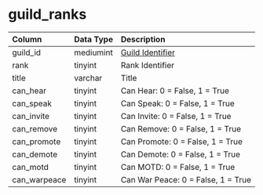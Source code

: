 # guild\_ranks

| Column | Data Type | Description |
| :--- | :--- | :--- |
| guild\_id | mediumint | [Guild Identifier](guilds.md) |
| rank | tinyint | Rank Identifier |
| title | varchar | Title |
| can\_hear | tinyint | Can Hear: 0 = False, 1 = True |
| can\_speak | tinyint | Can Speak: 0 = False, 1 = True |
| can\_invite | tinyint | Can Invite: 0 = False, 1 = True |
| can\_remove | tinyint | Can Remove: 0 = False, 1 = True |
| can\_promote | tinyint | Can Promote: 0 = False, 1 = True |
| can\_demote | tinyint | Can Demote: 0 = False, 1 = True |
| can\_motd | tinyint | Can MOTD: 0 = False, 1 = True |
| can\_warpeace | tinyint | Can War Peace: 0 = False, 1 = True |


